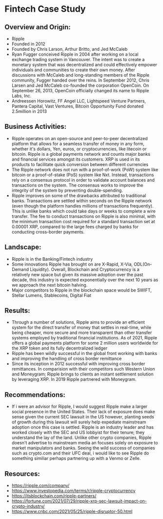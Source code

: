 # Fintech Case Study

## Overview and Origin:

* Ripple
* Founded in 2012
* Founded by Chris Larson, Arthur Britto, and Jed McCaleb
* Ryan Fugger conceived Ripple in 2004 after working on a local exchange trading system in Vancouver. The intent was to create a monetary system that was decentralized and could effectively empower individuals and communities to create their own money.  After discussions with McCaleb and long-standing members of the Ripple community, Fugger handed over the reins. In September 2012, Chris Larsen and Jed McCaleb co-founded the corporation OpenCoin. On September 26, 2013, OpenCoin officially changed its name to Ripple Labs, Inc.
* Andreessen Horowitz, FF Angel LLC, Lightspeed Venture Partners, Pantera Capital, Vast Ventures, Bitcoin Opportunity Fund donated 2.5million in 2013

## Business Activities:

* Ripple operates on an open-source and peer-to-peer decentralized platform that allows for a seamless transfer of money in any form, whether it's dollars, Yen, euros, or cryptocurrencies, like litecoin or bitcoin. Ripple is a global payments network and counts major banks and financial services amongst its customers. XRP is used in its products to facilitate quick conversion between different currencies
* The Ripple network does not run with a proof-of-work (PoW) system like bitcoin or a proof-of-stake (PoS) system like Nxt. Instead, transactions rely on a consensus protocol in order to validate account balances and transactions on the system. The consensus works to improve the integrity of the system by preventing double-spending.
* Ripple improves on some of the drawbacks attributed to traditional banks. Transactions are settled within seconds on the Ripple network (even though the platform handles millions of transactions frequently). This is unlike banks which could take days or weeks to complete a wire transfer. The fee to conduct transactions on Ripple is also minimal, with the minimum transaction cost required for a standard transaction set at 0.00001 XRP, compared to the large fees charged by banks for conducting cross-border payments.

## Landscape:

* Ripple is in the Banking/Fintech industry
* Some innovations Ripple has brought on are X-Rapid, X-Via, ODL(On-Demand Liquidity). Overall, Blockchain and Cryptocurrency is a relatively new space but given its massive adoption over the past decade, this industry is expected exponentially over the next 10 years as we approach the next bitcoin halving.
* Major competitors to Ripple in the blockchain space would be SWIFT, Stellar Lumens, Stablecoins, Digital Fiat

## Results:

* Through a number of solutions, Ripple aims to provide an efficient system for the direct transfer of money that settles in real-time, while being cheaper, more secure and more transparent than other transfer systems employed by traditional financial institutions. As of 2021, Ripple offers a global payments platform for some 2 million users worldwide for the XRP token and its fully decentralized ledger
* Ripple has been wildly successful in the global front working with banks and improving the handling of cross border remittance
* Since its inception in 2012 successful with improving cross border remittances. In comparision with their competitors such Western Union and Moneygram; Ripple brings to clients an instant settlement solution by leveraging XRP. In 2019 Ripple partnered with Moneygram.

## Recommendations:

* If i were an advisor for Ripple, I would suggest Ripple make a larger social presence in the United States. Their lack of exposure does make sense given the current SEC lawsuit in the US however, planting seeds of growth during this lawsuit will surely help expediate mainstream adoption once this case is settled. Ripple is an industry leader and has worked closely with the SEC and US lobbyist for their tenure; they understand the lay of the land. Unlike other crypto companies, Ripple doesn't advertise to mainstream media an focuses solely on exposure to market manipulators and banks. Seeing the wild success of companies such as crypto.com and their UFC deal, i would like to see Ripple do something similiar perhaps partnering up with a Venmo or Zelle.

## Resources:
* https://ripple.com/company/
* https://www.investopedia.com/terms/r/ripple-cryptocurrency
* https://itsblockchain.com/ripple-partners/
* https://fortune.com/2021/07/29/ripple-xrp-sec-lawsuit-impact-on-crypto-industry/
* https://www.cnbc.com/2021/05/25/ripple-disruptor-50.html
